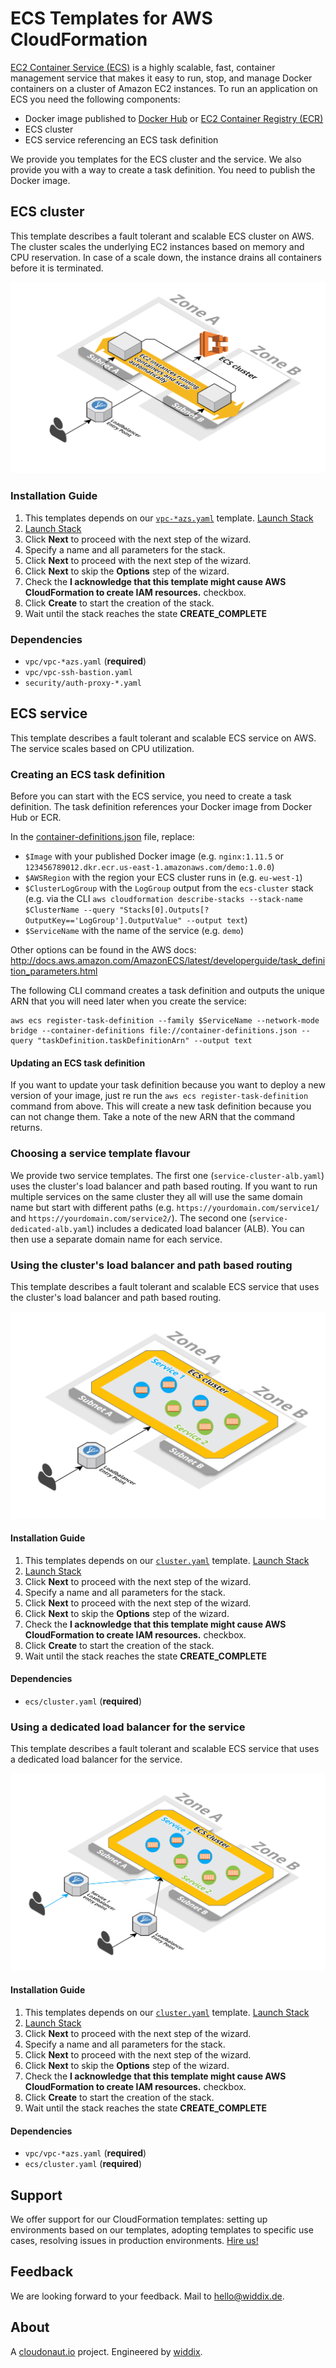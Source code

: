 # ECS Templates for AWS CloudFormation

[EC2 Container Service (ECS)](https://aws.amazon.com/ecs/) is a highly scalable, fast, container management service that makes it easy to run, stop, and manage Docker containers on a cluster of Amazon EC2 instances. To run an application on ECS you need the following components:

* Docker image published to [Docker Hub](https://hub.docker.com/) or [EC2 Container Registry (ECR)](https://aws.amazon.com/ecr/)
* ECS cluster
* ECS service referencing an ECS task definition

We provide you templates for the ECS cluster and the service. We also provide you with a way to create a task definition. You need to publish the Docker image.

## ECS cluster
This template describes a fault tolerant and scalable ECS cluster on AWS. The cluster scales the underlying EC2 instances based on memory and CPU reservation. In case of a scale down, the instance drains all containers before it is terminated.

![Architecture](./cluster.png?raw=true "Architecture")

### Installation Guide
1. This templates depends on our [`vpc-*azs.yaml`](../vpc/) template. <a href="https://console.aws.amazon.com/cloudformation/home#/stacks/new?stackName=vpc-2azs&templateURL=https://s3-eu-west-1.amazonaws.com/widdix-aws-cf-templates/vpc/vpc-2azs.yaml">Launch Stack</a>
1. <a href="https://console.aws.amazon.com/cloudformation/home#/stacks/new?stackName=ecs-cluster&templateURL=https://s3-eu-west-1.amazonaws.com/widdix-aws-cf-templates/ecs/cluster.yaml">Launch Stack</a>
1. Click **Next** to proceed with the next step of the wizard.
1. Specify a name and all parameters for the stack.
1. Click **Next** to proceed with the next step of the wizard.
1. Click **Next** to skip the **Options** step of the wizard.
1. Check the **I acknowledge that this template might cause AWS CloudFormation to create IAM resources.** checkbox.
1. Click **Create** to start the creation of the stack.
1. Wait until the stack reaches the state **CREATE_COMPLETE**

### Dependencies
* `vpc/vpc-*azs.yaml` (**required**)
* `vpc/vpc-ssh-bastion.yaml`
* `security/auth-proxy-*.yaml`

## ECS service
This template describes a fault tolerant and scalable ECS service on AWS. The service scales based on CPU utilization.

### Creating an ECS task definition
Before you can start with the ECS service, you need to create a task definition. The task definition references your Docker image from Docker Hub or ECR.

In the [container-definitions.json](./container-definitions.json) file, replace:
* `$Image` with your published Docker image (e.g. `nginx:1.11.5` or `123456789012.dkr.ecr.us-east-1.amazonaws.com/demo:1.0.0`)
* `$AWSRegion` with the region your ECS cluster runs in (e.g. `eu-west-1`)
* `$ClusterLogGroup` with the `LogGroup` output from the `ecs-cluster` stack (e.g. via the CLI `aws cloudformation describe-stacks --stack-name $ClusterName --query "Stacks[0].Outputs[?OutputKey=='LogGroup'].OutputValue" --output text`)
* `$ServiceName` with the name of the service (e.g. `demo`)

Other options can be found in the AWS docs: http://docs.aws.amazon.com/AmazonECS/latest/developerguide/task_definition_parameters.html

The following CLI command creates a task definition and outputs the unique ARN that you will need later when you create the service:

```
aws ecs register-task-definition --family $ServiceName --network-mode bridge --container-definitions file://container-definitions.json --query "taskDefinition.taskDefinitionArn" --output text
```

#### Updating an ECS task definition

If you want to update your task definition because you want to deploy a new version of your image, just re run the `aws ecs register-task-definition` command from above. This will create a new task definition because you can not change them. Take a note of the new ARN that the command returns.


### Choosing a service template flavour
We provide two service templates.
The first one (`service-cluster-alb.yaml`) uses the cluster's load balancer and path based routing. If you want to run multiple services on the same cluster they all will use the same domain name but start with different paths (e.g. `https://yourdomain.com/service1/` and `https://yourdomain.com/service2/`).
The second one (`service-dedicated-alb.yaml`) includes a dedicated load balancer (ALB). You can then use a separate domain name for each service.

### Using the cluster's load balancer and path based routing
This template describes a fault tolerant and scalable ECS service that uses the cluster's load balancer and path based routing.

![Architecture](./service-cluster-alb.png?raw=true "Architecture")

#### Installation Guide
1. This templates depends on our [`cluster.yaml`](../ecs/) template. <a href="https://console.aws.amazon.com/cloudformation/home#/stacks/new?stackName=ecs-cluster&templateURL=https://s3-eu-west-1.amazonaws.com/widdix-aws-cf-templates/ecs/cluster.yaml">Launch Stack</a>
1. <a href="https://console.aws.amazon.com/cloudformation/home#/stacks/new?stackName=ecs-service&templateURL=https://s3-eu-west-1.amazonaws.com/widdix-aws-cf-templates/ecs/service-cluster-alb.yaml">Launch Stack</a>
1. Click **Next** to proceed with the next step of the wizard.
1. Specify a name and all parameters for the stack.
1. Click **Next** to proceed with the next step of the wizard.
1. Click **Next** to skip the **Options** step of the wizard.
1. Check the **I acknowledge that this template might cause AWS CloudFormation to create IAM resources.** checkbox.
1. Click **Create** to start the creation of the stack.
1. Wait until the stack reaches the state **CREATE_COMPLETE**

#### Dependencies
* `ecs/cluster.yaml` (**required**)

### Using a dedicated load balancer for the service
This template describes a fault tolerant and scalable ECS service that uses a dedicated load balancer for the service.

![Architecture](./service-dedicated-alb.png?raw=true "Architecture")

#### Installation Guide
1. This templates depends on our [`cluster.yaml`](../ecs/) template. <a href="https://console.aws.amazon.com/cloudformation/home#/stacks/new?stackName=ecs-cluster&templateURL=https://s3-eu-west-1.amazonaws.com/widdix-aws-cf-templates/ecs/cluster.yaml">Launch Stack</a>
1. <a href="https://console.aws.amazon.com/cloudformation/home#/stacks/new?stackName=ecs-service&templateURL=https://s3-eu-west-1.amazonaws.com/widdix-aws-cf-templates/ecs/service-dedicated-alb.yaml">Launch Stack</a>
1. Click **Next** to proceed with the next step of the wizard.
1. Specify a name and all parameters for the stack.
1. Click **Next** to proceed with the next step of the wizard.
1. Click **Next** to skip the **Options** step of the wizard.
1. Check the **I acknowledge that this template might cause AWS CloudFormation to create IAM resources.** checkbox.
1. Click **Create** to start the creation of the stack.
1. Wait until the stack reaches the state **CREATE_COMPLETE**

#### Dependencies
* `vpc/vpc-*azs.yaml` (**required**)
* `ecs/cluster.yaml` (**required**)

## Support
We offer support for our CloudFormation templates: setting up environments based on our templates, adopting templates to specific use cases, resolving issues in production environments. [Hire us!](https://widdix.net/)

## Feedback
We are looking forward to your feedback. Mail to [hello@widdix.de](mailto:hello@widdix.de).

## About
A [cloudonaut.io](https://cloudonaut.io/templates-for-aws-cloudformation/) project. Engineered by [widdix](https://widdix.net).
